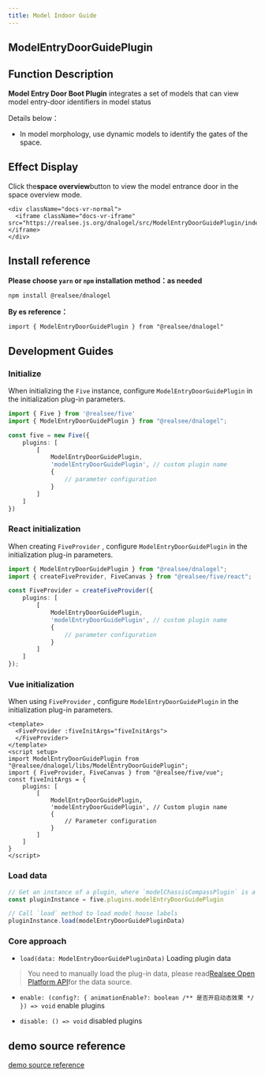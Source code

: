 ```yaml
---
title: Model Indoor Guide
---
```


## **ModelEntryDoorGuidePlugin**

## Function Description

**Model Entry Door Boot Plugin** integrates a set of models that can view model entry-door identifiers in model status

Details below：

- In model morphology, use dynamic models to identify the gates of the space.

## Effect Display

Click the**space overview**button to view the model entrance door in the space overview mode.

```mdx-code-block
<div className="docs-vr-normal">
  <iframe className="docs-vr-iframe" src="https://realsee.js.org/dnalogel/src/ModelEntryDoorGuidePlugin/index.html"></iframe>
</div>
```

## Install reference

**Please choose `yarn` or `npm` installation method：as needed**

```bash npm2yarn
npm install @realsee/dnalogel
```

**By es reference：**

```tsx
import { ModelEntryDoorGuidePlugin } from "@realsee/dnalogel"
```

## Development Guides

### Initialize

When initializing the `Five` instance, configure `ModelEntryDoorGuidePlugin` in the initialization plug-in parameters.

```ts
import { Five } from '@realsee/five'
import { ModelEntryDoorGuidePlugin } from "@realsee/dnalogel";

const five = new Five({
    plugins: [
        [
            ModelEntryDoorGuidePlugin,
            'modelEntryDoorGuidePlugin', // custom plugin name
            {
                // parameter configuration
            }
        ]
    ]
})
```

### React initialization

When creating `FiveProvider` , configure `ModelEntryDoorGuidePlugin` in the initialization plug-in parameters.

```ts
import { ModelEntryDoorGuidePlugin } from "@realsee/dnalogel";
import { createFiveProvider, FiveCanvas } from "@realsee/five/react";

const FiveProvider = createFiveProvider({
    plugins: [
        [
            ModelEntryDoorGuidePlugin,
            'modelEntryDoorGuidePlugin', // custom plugin name
            {
                // parameter configuration
            }
        ]
    ]
});
```

### Vue initialization

When using `FiveProvider` , configure `ModelEntryDoorGuidePlugin` in the initialization plug-in parameters.

```vue
<template>
  <FiveProvider :fiveInitArgs="fiveInitArgs">
  </FiveProvider>
</template>
<script setup>
import ModelEntryDoorGuidePlugin from "@realsee/dnalogel/libs/ModelEntryDoorGuidePlugin";
import { FiveProvider, FiveCanvas } from "@realsee/five/vue";
const fiveInitArgs = {
    plugins: [
        [
            ModelEntryDoorGuidePlugin,
            'modelEntryDoorGuidePlugin', // Custom plugin name
            {
                // Parameter configuration
            }
        ]
    ]
}
</script>
```

### Load data

```ts
// Get an instance of a plugin, where `modelChassisCompassPlugin` is a custom name for initializing
const pluginInstance = five.plugins.modelEntryDoorGuidePlugin 

// Call `load` method to load model house labels
pluginInstance.load(modelEntryDoorGuidePluginData)
```

### Core approach

- `load(data: ModelEntryDoorGuidePluginData)` Loading plugin data

> You need to manually load the plug-in data, please read[Realsee Open Platform API](https://open-platform.realsee.com/developer/open/api#/)for the data source.

- `enable: (config?: { animationEnable?: boolean /** 是否开启动态效果 */ }) => void` enable plugins

- `disable: () => void` disabled plugins

## demo source reference

[demo source reference](https://github.com/realsee-developer/dnalogel/tree/main/examples/src)

